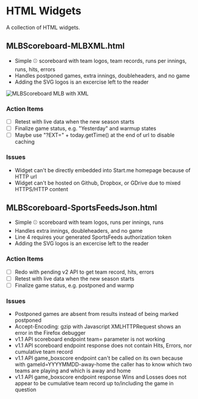 # HTML Widgets

A collection of HTML widgets.

## MLBScoreboard-MLBXML.html

* Simple :baseball: scoreboard with team logos, team records, runs per innings, runs, hits, errors
* Handles postponed games, extra innings, doubleheaders, and no game
* Adding the SVG logos is an excercise left to the reader

![MLBScoreboard MLB with XML](https://github.com/michaelpmaley/widgets/MLBScoreboard-mlbxml.png)

### Action Items

* [ ] Retest with live data when the new season starts
* [ ] Finalize game status, e.g. "Yesterday" and warmup states
* [ ] Maybe use "?EXT=" + today.getTime() at the end of url to disable caching

### Issues

* Widget can't be directly embedded into Start.me homepage because of HTTP url
* Widget can't be hosted on Github, Dropbox, or GDrive due to mixed HTTPS/HTTP content

## MLBScoreboard-SportsFeedsJson.html

* Simple :baseball: scoreboard with team logos, runs per innings, runs
* Handles extra innings, doubleheaders, and no game
* Line 4 requires your generated SportsFeeds authorization token
* Adding the SVG logos is an excercise left to the reader

### Action Items

* [ ] Redo with pending v2 API to get team record, hits, errors
* [ ] Retest with live data when the new season starts
* [ ] Finalize game status, e.g. postponed and warmp

### Issues

* Postponed games are absent from results instead of being marked postponed
* Accept-Encoding: gzip with Javascript XMLHTTPRequest shows an error in the Firefox debugger
* v1.1 API scoreboard endpoint team= parameter is not working
* v1.1 API scoreboard endpoint response does not contain Hits, Errors, nor cumulative team record
* v1.1 API game_boxscore endpoint can't be called on its own because with gameId=YYYYMMDD-away-home the caller has to know which two teams are playing and which is away and home
* v1.1 API game_boxscore endpoint response Wins and Losses does not appear to be cumulative team record up to/including the game in question
